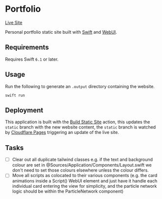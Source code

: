 # Portfolio

[Live Site](https://maclong.uk)

Personal portfolio static site built with [Swift](https://swift.org) and [WebUI](https://github.com/maclong9/web-ui). 

## Requirements

Requires Swift `6.1` or later.

## Usage

Run the following to generate an `.output` directory containing the website.

```
swift run
```

## Deployment

This application is built with the [Build Static Site](https://github.com/maclong9/portfolio/blob/main/.github/workflows/build.yml) action,
this updates the `static` branch with the new website content, the `static` branch is watched by [Cloudflare Pages](https://pages.cloudflare.com)
triggering an update of the live site.


## Tasks 

- [ ] Clear out all duplicate tailwind classes e.g. if the text and background colour are set in @Sources/Application/Components/Layout.swift we don't need to set those colours elsewhere unless the colour differs.
- [ ] Move all scripts as colocated to their various components (e.g. the card animations inside a Script() WebUI element and just have it handle each individual card entering the view for simplicity, and the particle network logic should be within the ParticleNetwork component)
